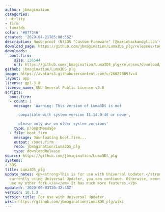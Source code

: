 ```yaml
---
author: jbmagination
categories:
- utility
- firm
- luma3ds
color: '#877346'
created: '2020-04-21T05:08:56Z'
description: Noob-proof (N)3DS "Custom Firmware" [@mariohackandglitch's plugin loader]
download_page: https://github.com/jbmagination/Luma3DS_plg/releases/tag/10.1.3
downloads:
  boot.firm:
    size: 236544
    url: https://github.com/jbmagination/Luma3DS_plg/releases/download/10.1.3/boot.firm
github: jbmagination/Luma3DS_plg
image: https://avatars3.githubusercontent.com/u/26027089?v=4
layout: app
license: gpl-3.0
license_name: GNU General Public License v3.0
scripts:
  boot.firm:
  - count: 1
    message: 'Warning: This version of Luma3DS is not

      compatible with system version 11.14.0-46 or newer,

      please only use on older system versions'
    type: promptMessage
  - file: boot.firm
    message: Downloading boot.firm...
    output: /boot.firm
    repo: jbmagination/Luma3DS_plg
    type: downloadRelease
source: https://github.com/jbmagination/Luma3DS_plg
systems:
- 3DS
title: Luma3DS_plg
update_notes: <p><strong>This is for use with Universal Updater.</strong> If you are
  currently using Universal Updater, you can continue. Otherwise, <em><a href="https://github.com/jbmagination/Luma3DS">please
  use my other fork.</a></em> It has much more features.</p>
updated: '2020-06-03T20:32:38Z'
version: 10.1.3
version_title: For use with Universal Updater.
wiki: https://github.com/jbmagination/Luma3DS_plg/wiki
---
```

